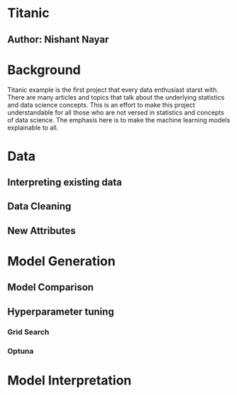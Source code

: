 # Titanic
## Author: Nishant Nayar

# Background

Titanic example is the first project that every data enthusiast starst with. There are many articles and topics that talk about the underlying statistics and data science concepts. This is an effort to make this project understandable for all those who are not versed in statistics and concepts of data science. The emphasis here is to make the machine learning models explainable to all.

# Data
## Interpreting existing data
## Data Cleaning
## New Attributes

# Model Generation

## Model Comparison

## Hyperparameter tuning
### Grid Search
### Optuna

# Model Interpretation
